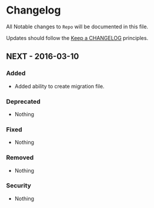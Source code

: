 # Changelog

All Notable changes to `Repo` will be documented in this file.

Updates should follow the [Keep a CHANGELOG](http://keepachangelog.com/) principles.

## NEXT - 2016-03-10

### Added
- Added ability to create migration file.

### Deprecated
- Nothing

### Fixed
- Nothing

### Removed
- Nothing

### Security
- Nothing
